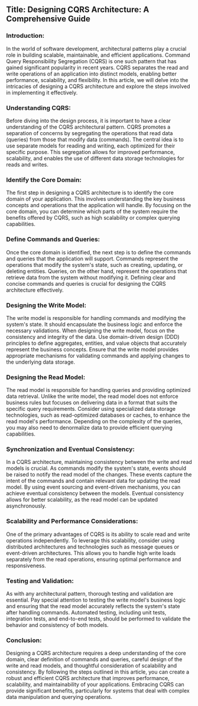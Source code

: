 ## Title: Designing CQRS Architecture: A Comprehensive Guide

### Introduction:
In the world of software development, architectural patterns play a crucial role in building scalable, maintainable, and efficient applications. Command Query Responsibility Segregation (CQRS) is one such pattern that has gained significant popularity in recent years. CQRS separates the read and write operations of an application into distinct models, enabling better performance, scalability, and flexibility. In this article, we will delve into the intricacies of designing a CQRS architecture and explore the steps involved in implementing it effectively.

### Understanding CQRS:
Before diving into the design process, it is important to have a clear understanding of the CQRS architectural pattern. CQRS promotes a separation of concerns by segregating the operations that read data (queries) from those that modify data (commands). The central idea is to use separate models for reading and writing, each optimized for their specific purpose. This segregation allows for improved performance, scalability, and enables the use of different data storage technologies for reads and writes.

### Identify the Core Domain:
The first step in designing a CQRS architecture is to identify the core domain of your application. This involves understanding the key business concepts and operations that the application will handle. By focusing on the core domain, you can determine which parts of the system require the benefits offered by CQRS, such as high scalability or complex querying capabilities.

### Define Commands and Queries:
Once the core domain is identified, the next step is to define the commands and queries that the application will support. Commands represent the operations that modify the system's state, such as creating, updating, or deleting entities. Queries, on the other hand, represent the operations that retrieve data from the system without modifying it. Defining clear and concise commands and queries is crucial for designing the CQRS architecture effectively.

### Designing the Write Model:
The write model is responsible for handling commands and modifying the system's state. It should encapsulate the business logic and enforce the necessary validations. When designing the write model, focus on the consistency and integrity of the data. Use domain-driven design (DDD) principles to define aggregates, entities, and value objects that accurately represent the business concepts. Ensure that the write model provides appropriate mechanisms for validating commands and applying changes to the underlying data storage.

### Designing the Read Model:
The read model is responsible for handling queries and providing optimized data retrieval. Unlike the write model, the read model does not enforce business rules but focuses on delivering data in a format that suits the specific query requirements. Consider using specialized data storage technologies, such as read-optimized databases or caches, to enhance the read model's performance. Depending on the complexity of the queries, you may also need to denormalize data to provide efficient querying capabilities.

### Synchronization and Eventual Consistency:
In a CQRS architecture, maintaining consistency between the write and read models is crucial. As commands modify the system's state, events should be raised to notify the read model of the changes. These events capture the intent of the commands and contain relevant data for updating the read model. By using event sourcing and event-driven mechanisms, you can achieve eventual consistency between the models. Eventual consistency allows for better scalability, as the read model can be updated asynchronously.

### Scalability and Performance Considerations:
One of the primary advantages of CQRS is its ability to scale read and write operations independently. To leverage this scalability, consider using distributed architectures and technologies such as message queues or event-driven architectures. This allows you to handle high write loads separately from the read operations, ensuring optimal performance and responsiveness.

### Testing and Validation:
As with any architectural pattern, thorough testing and validation are essential. Pay special attention to testing the write model's business logic and ensuring that the read model accurately reflects the system's state after handling commands. Automated testing, including unit tests, integration tests, and end-to-end tests, should be performed to validate the behavior and consistency of both models.

### Conclusion:
Designing a CQRS architecture requires a deep understanding of the core domain, clear definition of commands and queries, careful design of the write and read models, and thoughtful consideration of scalability and consistency. By following the steps outlined in this article, you can create a robust and efficient CQRS architecture that improves performance, scalability, and maintainability of your applications. Embracing CQRS can provide significant benefits, particularly for systems that deal with complex data manipulation and querying operations.
